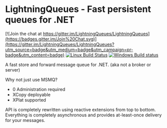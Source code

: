 LightningQueues - Fast persistent queues for .NET
=====================================================

[![Join the chat at https://gitter.im/LightningQueues/LightningQueues](https://badges.gitter.im/Join%20Chat.svg)](https://gitter.im/LightningQueues/LightningQueues?utm_source=badge&utm_medium=badge&utm_campaign=pr-badge&utm_content=badge)
[![Linux Build Status](https://travis-ci.org/LightningQueues/LightningQueues.svg?branch=dnx)](https://travis-ci.org/LightningQueues/LightningQueues)
[![Windows Build status](https://ci.appveyor.com/api/projects/status/xquoegvd1qriv8wy/branch/dnx?svg=true)](https://ci.appveyor.com/project/CoreyKaylor/lightningqueues/branch/dnx)

A fast store and forward message queue for .NET. (aka not a broker or server)

Why not just use MSMQ?
- 0 Administration required
- XCopy deployable
- XPlat supported

API is completely rewritten using reactive extensions from top to bottom. 
Everything is completely asynchronous and provides at-least-once delivery for your messages.
